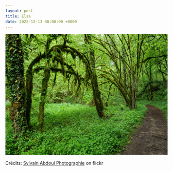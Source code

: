 ```yaml
---
layout: post
title: Elsa
date: 2022-12-13 00:00:00 +0000
---
```


![Elsa](/images/2022-12-13.jpg)

Crédits: [Sylvain Abdoul Photographie](https://www.flickr.com/people/gwadazindien/) on flickr
